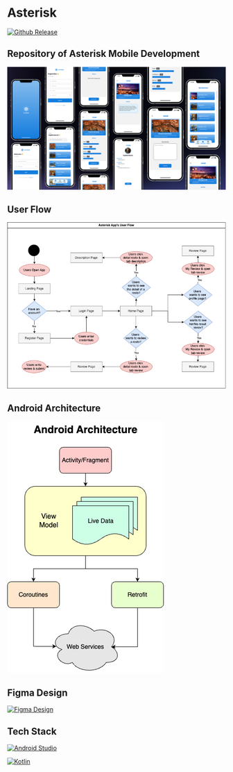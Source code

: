 # Asterisk
[![Github Release](https://github.com/C241-PS383/asterisk-android/actions/workflows/release.yml/badge.svg?branch=master)](https://github.com/C241-PS383/asterisk-android/actions/workflows/release.yml)

## Repository of Asterisk Mobile Development
![AsteriskDesign](https://github.com/C241-PS383/asterisk-android/blob/master/assets/asterisk_design.png)

## User Flow
![AsteriskUserFlow](https://github.com/C241-PS383/asterisk-android/blob/master/assets/user_flow.png)

## Android Architecture
![AsteriskAndroidArchitecture](https://github.com/C241-PS383/asterisk-android/blob/master/assets/android_architecture.png)

## Figma Design
<p>
    <a href="https://www.figma.com/proto/o7y8DTBUnW0EyDPdvch7x4/Capstone%3A-Asterisk?node-id=610-2994&t=j6dmF6cNbH8sm1UX-1"><img alt="Figma Design" src="https://img.shields.io/badge/figma-%23F24E1E?style=for-the-badge&logo=figma&logoColor=white"></a>
</p>

## Tech Stack
<p>
    <a href="#"><img alt="Android Studio" src="https://img.shields.io/badge/Android_Studio-3DDC84?style=for-the-badge&logo=android-studio&logoColor=white"></a>
</p>

<p>
    <a href="#"><img alt="Kotlin" src="https://img.shields.io/badge/Kotlin-0095D5?&style=for-the-badge&logo=kotlin&logoColor=white"></a>
</p>
